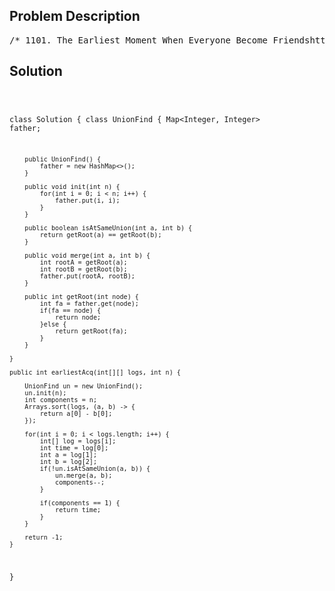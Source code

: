 <!--
<style>
  body { font-family: Arial, sans-serif; }
  .container { max-width: 100%; margin: 0 auto; padding: 10px; }
  .comment-block { max-width: 30%; background-color: #f9f9f9; padding: 10px; border-left: 5px solid #ccc; overflow-wrap: break-word; white-space: pre-wrap; }
  .code-block { background-color: #f4f4f4; padding: 10px; border: 1px solid #ddd; overflow-wrap: break-word; white-space: pre-wrap; }
</style>
-->

<div class='container'>
<h2>Problem Description</h2>
<div class='comment-block'>
<pre>
/* 1101. The Earliest Moment When Everyone Become Friendshttps://leetcode.com/problems/the-earliest-moment-when-everyone-become-friends/There are n people in a social group labeled from 0 to n - 1.You are given an array logs where logs[i] = [timestampi, xi, yi]indicates that xi and yi will be friends at the time timestampi.Friendship is symmetric. That means if a is friends with b,then b is friends with a. Also, person a is acquainted with a person bif a is friends with b, or a is a friend of someone acquainted with b.Return the earliest time for which every person became acquainted withevery other person. If there is no such earliest time, return -1.Example 1:Input: logs = [[20190101,0,1],[20190104,3,4],[20190107,2,3],[20190211,1,5],[20190224,2,4],[20190301,0,3],[20190312,1,2],[20190322,4,5]], n = 6Output: 20190301Explanation:The first event occurs at timestamp = 20190101, and after 0 and 1 become friends,we have the following friendship groups [0,1], [2], [3], [4], [5].The second event occurs at timestamp = 20190104, and after 3 and 4 become friends,we have the following friendship groups [0,1], [2], [3,4], [5].The third event occurs at timestamp = 20190107, and after 2 and 3 become friends,we have the following friendship groups [0,1], [2,3,4], [5].The fourth event occurs at timestamp = 20190211, and after 1 and 5 become friends,we have the following friendship groups [0,1,5], [2,3,4].The fifth event occurs at timestamp = 20190224, and as 2 and 4 are already friends, nothing happens.The sixth event occurs at timestamp = 20190301, and after 0 and 3 become friends,we all become friends.Example 2:Input: logs = [[0,2,0],[1,0,1],[3,0,3],[4,1,2],[7,3,1]], n = 4Output: 3Explanation: At timestamp = 3, all the persons (i.e., 0, 1, 2, and 3) become friends.Constraints:2 <= n <= 1001 <= logs.length <= 104logs[i].length == 30 <= timestampi <= 1090 <= xi, yi <= n - 1xi != yiAll the values timestampi are unique.All the pairs (xi, yi) occur at most one time in the input.*/</pre>
</div>

<h2>Solution</h2>
<div class='code-block'>
<pre><code class='language-java'>

class Solution {
    class UnionFind {
        Map<Integer, Integer> father;

        public UnionFind() {
            father = new HashMap<>();
        }

        public void init(int n) {
            for(int i = 0; i < n; i++) {
                father.put(i, i);
            }
        }

        public boolean isAtSameUnion(int a, int b) {
            return getRoot(a) == getRoot(b);
        }

        public void merge(int a, int b) {
            int rootA = getRoot(a);
            int rootB = getRoot(b);
            father.put(rootA, rootB);
        }

        public int getRoot(int node) {
            int fa = father.get(node);
            if(fa == node) {
                return node;
            }else {
                return getRoot(fa);
            }
        }

    }

    public int earliestAcq(int[][] logs, int n) {

        UnionFind un = new UnionFind();
        un.init(n);
        int components = n;
        Arrays.sort(logs, (a, b) -> {
            return a[0] - b[0];
        });

        for(int i = 0; i < logs.length; i++) {
            int[] log = logs[i];
            int time = log[0];
            int a = log[1];
            int b = log[2];
            if(!un.isAtSameUnion(a, b)) {
                un.merge(a, b);
                components--;
            }

            if(components == 1) {
                return time;
            }
        }

        return -1;
    }
}</code></pre>
</div>
</div>
